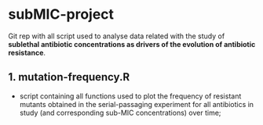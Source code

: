 # subMIC-project

Git rep with all script used to analyse data related with the study of **sublethal antibiotic concentrations as drivers of the evolution of antibiotic resistance**.

## 1. mutation-frequency.R

- script containing all functions used to plot the frequency of resistant mutants obtained in the serial-passaging experiment for all antibiotics in study (and corresponding sub-MIC concentrations) over time;






